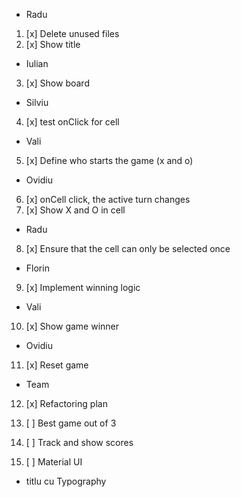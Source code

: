 - Radu

1. [x] Delete unused files
2. [x] Show title

- Iulian

3. [x] Show board

- Silviu

4. [x] test onClick for cell

- Vali

5. [x] Define who starts the game (x and o)

- Ovidiu

6. [x] onCell click, the active turn changes
7. [x] Show X and O in cell

- Radu

8. [x] Ensure that the cell can only be selected once

- Florin

9. [x] Implement winning logic

- Vali

10. [x] Show game winner

- Ovidiu

11. [x] Reset game

- Team

12. [x] Refactoring plan

13. [ ] Best game out of 3
14. [ ] Track and show scores
15. [ ] Material UI

- titlu cu Typography
